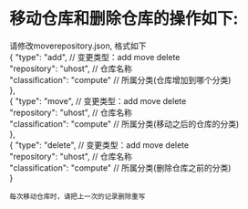 # 移动仓库和删除仓库的操作如下:


请修改moverepository.json, 格式如下<br/>
{
    "type": "add", // 变更类型：add move delete <br/>
    "repository": "uhost", // 仓库名称<br/>
    "classification": "compute" // 所属分类(仓库增加到哪个分类)<br/>
},<br/>
{
    "type": "move", // 变更类型：add move delete<br/>
    "repository": "uhost", // 仓库名称<br/>
    "classification": "compute" // 所属分类(移动之后的仓库的分类)<br/>
},<br/>
{
    "type": "delete", // 变更类型：add move delete<br/>
    "repository": "uhost", // 仓库名称<br/>
    "classification": "compute" // 所属分类(删除仓库之前的分类)<br/>
}<br/>

    每次移动仓库时，请把上一次的记录删除重写
    
    




